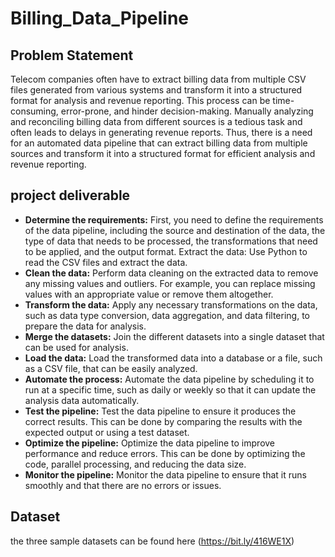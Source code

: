 # Billing_Data_Pipeline

## Problem Statement
Telecom companies often have to extract billing data from multiple CSV files generated from
various systems and transform it into a structured format for analysis and revenue reporting.
This process can be time-consuming, error-prone, and hinder decision-making. Manually
analyzing and reconciling billing data from different sources is a tedious task and often leads to
delays in generating revenue reports. Thus, there is a need for an automated data pipeline that
can extract billing data from multiple sources and transform it into a structured format for
efficient analysis and revenue reporting.

## project deliverable
* **Determine the requirements:** First, you need to define the requirements of the data
pipeline, including the source and destination of the data, the type of data that needs to
be processed, the transformations that need to be applied, and the output format.
Extract the data: Use Python to read the CSV files and extract the data.
* **Clean the data:** Perform data cleaning on the extracted data to remove any missing
values and outliers. For example, you can replace missing values with an appropriate
value or remove them altogether.
* **Transform the data:** Apply any necessary transformations on the data, such as data
type conversion, data aggregation, and data filtering, to prepare the data for analysis.
* **Merge the datasets:** Join the different datasets into a single dataset that can be used for
analysis.
* **Load the data:** Load the transformed data into a database or a file, such as a CSV file,
that can be easily analyzed.
* **Automate the process:** Automate the data pipeline by scheduling it to run at a specific
time, such as daily or weekly so that it can update the analysis data automatically.
* **Test the pipeline:** Test the data pipeline to ensure it produces the correct results. This
can be done by comparing the results with the expected output or using a test dataset.
* **Optimize the pipeline:** Optimize the data pipeline to improve performance and reduce
errors. This can be done by optimizing the code, parallel processing, and reducing the
data size.
* **Monitor the pipeline:** Monitor the data pipeline to ensure that it runs smoothly and that
there are no errors or issues.
## Dataset
the three sample datasets can be found here (https://bit.ly/416WE1X) 
